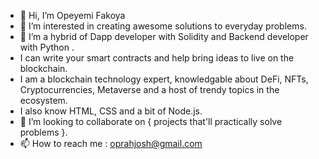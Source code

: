 - 👋 Hi, I’m Opeyemi Fakoya
- 👀 I’m interested in creating awesome solutions to everyday problems.
- 🌱 I’m a hybrid of Dapp developer with Solidity and Backend developer with Python .
-    I can write your smart contracts and help bring ideas to live on the blockchain.
-    I am a blockchain technology expert, knowledgable about DeFi, NFTs, Cryptocurrencies, Metaverse and a host of trendy topics in the ecosystem.
-    I also know HTML, CSS and a bit of Node.js.
- 💞️ I’m looking to collaborate on { projects that'll practically solve problems }.
- 📫 How to reach me : oprahjosh@gmail.com

<!---
Oprahjosh/Oprahjosh is a ✨ special ✨ repository because its `README.md` (this file) appears on your GitHub profile.
You can click the Preview link to take a look at your changes.
--->
